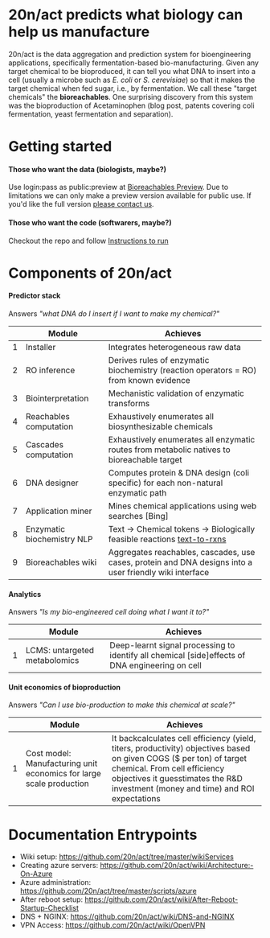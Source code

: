 20n/act predicts what biology can help us manufacture
===

20n/act is the data aggregation and prediction system for bioengineering applications, specifically fermentation-based bio-manufacturing. Given any target chemical to be bioproduced, it can tell you what DNA to insert into a cell (usually a microbe such as _E. coli_ or _S. cerevisiae_) so that it makes the target chemical when fed sugar, i.e., by fermentation. We call these "target chemicals" the __bioreachables__. One surprising discovery from this system was the bioproduction of Acetaminophen (blog post, patents covering coli fermentation, yeast fermentation and separation).

Getting started
===
#### Those who want the data (biologists, maybe?)
Use login:pass as public:preview at [Bioreachables Preview](https://preview.bioreachables.com/). Due to limitations we can only make a preview version available for public use. If you'd like the full version [please contact us](mailto:info@20n.com).

#### Those who want the code (softwarers, maybe?)
Checkout the repo and follow [Instructions to run](https://github.com/20n/act/tree/master/wikiServices#1-wiki-content-generation)

Components of 20n/act
===

#### Predictor stack
Answers _"what DNA do I insert if I want to make my chemical?"_
  
  |   | Module | Achieves |
  |---|---|---|
  | 1 | Installer | Integrates heterogeneous raw data |
  | 2 | RO inference | Derives rules of enzymatic biochemistry (reaction operators = RO) from known evidence |
  | 3 | Biointerpretation | Mechanistic validation of enzymatic transforms |
  | 4 | Reachables computation | Exhaustively enumerates all biosynthesizable chemicals |
  | 5 | Cascades computation | Exhaustively enumerates all enzymatic routes from metabolic natives to bioreachable target |
  | 6 | DNA designer | Computes protein & DNA design (coli specific) for each non-natural enzymatic path |
  | 7 | Application miner | Mines chemical applications using web searches [Bing] |
  | 8 | Enzymatic biochemistry NLP | Text -> Chemical tokens -> Biologically feasible reactions [text-to-rxns](https://github.com/20n/act/pull/525) |
  | 9 | Bioreachables wiki | Aggregates reachables, cascades, use cases, protein and DNA designs into a user friendly wiki interface |
  
#### Analytics
Answers _"Is my bio-engineered cell doing what I want it to?"_  

  |   | Module | Achieves |
  |---|---|---|
  | 1 | LCMS: untargeted metabolomics | Deep-learnt signal processing to identify all chemical [side]effects of DNA engineering on cell |
  
#### Unit economics of bioproduction
Answers _"Can I use bio-production to make this chemical at scale?"_  

  |   | Module | Achieves |
  |---|---|---|
  | 1 | Cost model: Manufacturing unit economics for large scale production | It backcalculates cell efficiency (yield, titers, productivity) objectives based on given COGS ($ per ton) of target chemical. From cell efficiency objectives it guesstimates the R&D investment (money and time) and ROI expectations |

Documentation Entrypoints
===

* Wiki setup: https://github.com/20n/act/tree/master/wikiServices
* Creating azure servers: https://github.com/20n/act/wiki/Architecture:-On-Azure
* Azure administration: https://github.com/20n/act/tree/master/scripts/azure
* After reboot setup:  https://github.com/20n/act/wiki/After-Reboot-Startup-Checklist
* DNS + NGINX: https://github.com/20n/act/wiki/DNS-and-NGINX
* VPN Access:  https://github.com/20n/act/wiki/OpenVPN
